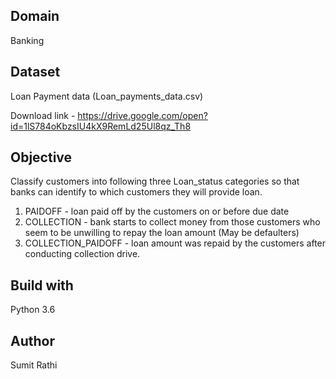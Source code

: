 ## Domain
Banking

## Dataset
Loan Payment data (Loan_payments_data.csv) 

Download link - https://drive.google.com/open?id=1lS784oKbzsIU4kX9RemLd25Ul8qz_Th8

## Objective
Classify customers into following three Loan_status categories so that banks can identify to which customers they will provide loan.
1. PAIDOFF - loan paid off by the customers on or before due date
2. COLLECTION - bank starts to collect money from those customers who seem to be unwilling to repay the loan amount (May be defaulters)
3. COLLECTION_PAIDOFF - loan amount was repaid by the customers after conducting collection drive.

## Build with
Python 3.6

## Author
Sumit Rathi
